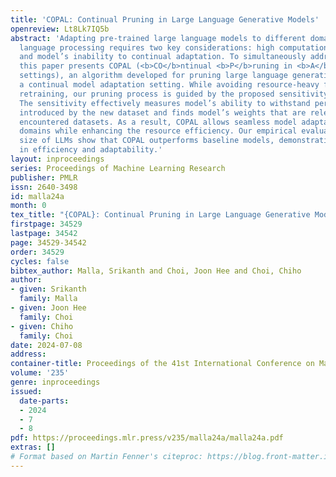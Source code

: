 ```yaml
---
title: 'COPAL: Continual Pruning in Large Language Generative Models'
openreview: Lt8Lk7IQ5b
abstract: 'Adapting pre-trained large language models to different domains in natural
  language processing requires two key considerations: high computational demands
  and model’s inability to continual adaptation. To simultaneously address both issues,
  this paper presents COPAL (<b>CO</b>ntinual <b>P</b>runing in <b>A</b>daptive <b>L</b>anguage
  settings), an algorithm developed for pruning large language generative models under
  a continual model adaptation setting. While avoiding resource-heavy finetuning or
  retraining, our pruning process is guided by the proposed sensitivity analysis.
  The sensitivity effectively measures model’s ability to withstand perturbations
  introduced by the new dataset and finds model’s weights that are relevant for all
  encountered datasets. As a result, COPAL allows seamless model adaptation to new
  domains while enhancing the resource efficiency. Our empirical evaluation on a various
  size of LLMs show that COPAL outperforms baseline models, demonstrating its efficacy
  in efficiency and adaptability.'
layout: inproceedings
series: Proceedings of Machine Learning Research
publisher: PMLR
issn: 2640-3498
id: malla24a
month: 0
tex_title: "{COPAL}: Continual Pruning in Large Language Generative Models"
firstpage: 34529
lastpage: 34542
page: 34529-34542
order: 34529
cycles: false
bibtex_author: Malla, Srikanth and Choi, Joon Hee and Choi, Chiho
author:
- given: Srikanth
  family: Malla
- given: Joon Hee
  family: Choi
- given: Chiho
  family: Choi
date: 2024-07-08
address:
container-title: Proceedings of the 41st International Conference on Machine Learning
volume: '235'
genre: inproceedings
issued:
  date-parts:
  - 2024
  - 7
  - 8
pdf: https://proceedings.mlr.press/v235/malla24a/malla24a.pdf
extras: []
# Format based on Martin Fenner's citeproc: https://blog.front-matter.io/posts/citeproc-yaml-for-bibliographies/
---
```

